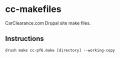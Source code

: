 cc-makefiles
============

CarClearance.com Drupal site make files.

## Instructions
    drush make cc-pf6.make [directory] --working-copy
